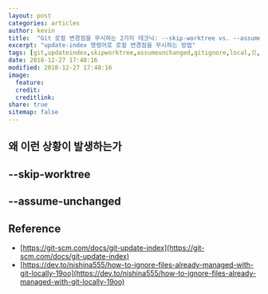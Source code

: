 ```yaml
---
layout: post
categories: articles
author: kevin
title:  "Git 로컬 변경점을 무시하는 2가지 테크닉: --skip-worktree vs. --assume-unchanged"
excerpt: "update-index 명령어로 로컬 변경점을 무시하는 방법"
tags: [git,updateindex,skipworktree,assumeunchanged,gitignore,local,깃,업데이트인덱스,인덱스,로컬]
date: 2018-12-27 17:48:16
modified: 2018-12-27 17:48:16
image: 
  feature:
  credit:
  creditlink:
share: true
sitemap: false
---
```


## 왜 이런 상황이 발생하는가

## --skip-worktree

## --assume-unchanged

## Reference

* [https://git-scm.com/docs/git-update-index](https://git-scm.com/docs/git-update-index)
* [https://dev.to/nishina555/how-to-ignore-files-already-managed-with-git-locally-19oo](https://dev.to/nishina555/how-to-ignore-files-already-managed-with-git-locally-19oo)
